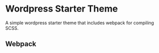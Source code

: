 # Wordpress Starter Theme 

A simple wordpress starter theme that includes webpack for compiling SCSS.

## Webpack
